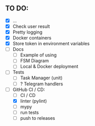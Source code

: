 ## TO DO:

- [x] ...
- [x] Check user result
- [x] Pretty logging
- [x] Docker containers
- [x] Store token in environment variables
- [ ] Docs
    - [ ] Example of using
    - [ ] FSM Diagram
    - [ ] Local & Docker deployment
- [ ] Tests
    - [ ] Task Manager (unit)
    - [ ] ? Telegram handlers
- [ ] GitHub CI / CD:
    - [ ] CI / CD
    - [x] linter (pylint)
    - [ ] mypy
    - [ ] run tests
    - [ ] push to releases
